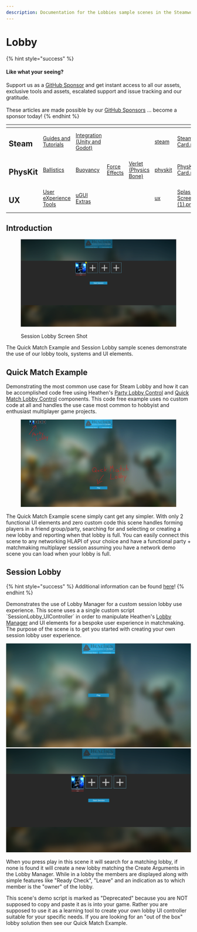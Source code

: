 ```yaml
---
description: Documentation for the Lobbies sample scenes in the Steamworks Complete asset
---
```


# Lobby

{% hint style="success" %}
#### Like what your seeing?

Support us as a [GitHub Sponsor](../../../../../become-a-sponsor/) and get instant access to all our assets, exclusive tools and assets, escalated support and issue tracking and our gratitude.\
\
These articles are made possible by our [GitHub Sponsors](../../../../../become-a-sponsor/) ... become a sponsor today!
{% endhint %}

<table data-view="cards"><thead><tr><th></th><th></th><th></th><th></th><th></th><th data-hidden data-card-target data-type="content-ref"></th><th data-hidden data-card-cover data-type="files"></th></tr></thead><tbody><tr><td><h2>Steam</h2></td><td><a href="../../../../../company/steam/">Guides and Tutorials</a></td><td><a href="../../../">Integration (Unity and Godot)</a></td><td></td><td></td><td><a href="../../../../../company/steam/">steam</a></td><td><a href="../../../../../.gitbook/assets/Steamworks Card.png">Steamworks Card.png</a></td></tr><tr><td><h2>PhysKit</h2></td><td><a href="../../../../physkit/sample-scenes/fantasy-style-ballistic-simulation.md">Ballistics</a></td><td><a href="../../../../physkit/sample-scenes/1-buoyancy-example.md">Buoyancy</a></td><td><a href="../../../../physkit/sample-scenes/1-force-effect-fields.md">Force Effects</a></td><td><a href="../../../../physkit/sample-scenes/2-verlet-spring-skinned-mesh.md">Verlet (Physics Bone)</a></td><td><a href="../../../../physkit/">physkit</a></td><td><a href="../../../../../.gitbook/assets/PhysKit Card.png">PhysKit Card.png</a></td></tr><tr><td><h2>UX</h2></td><td><a href="../../../../ux/learning/core-concepts/">User eXperience Tools</a></td><td><a href="../../../../ux/learning/ugui-extras/">uGUI Extras</a></td><td></td><td></td><td><a href="../../../../ux/">ux</a></td><td><a href="../../../../../.gitbook/assets/Splash Screen (1).png">Splash Screen (1).png</a></td></tr></tbody></table>

## Introduction

<figure><img src="../../../../../.gitbook/assets/image (6).png" alt=""><figcaption><p>Session Lobby Screen Shot</p></figcaption></figure>

The Quick Match Example and Session Lobby sample scenes demonstrate the use of our lobby tools, systems and UI elements.

## Quick Match Example

Demonstrating the most common use case for Steam Lobby and how it can be accomplished code free using Heathen's [Party Lobby Control](../../../for-unity-game-engine/ui-components/party-lobby-control.md) and [Quick Match Lobby Control](../../../for-unity-game-engine/ui-components/quick-match-lobby-control.md) components. This code free example uses no custom code at all and handles the use case most common to hobbyist and enthusiast multiplayer game projects.

<figure><img src="../../../../../.gitbook/assets/image (8).png" alt=""><figcaption></figcaption></figure>

The Quick Match Example scene simply cant get any simpler. With only 2 functional UI elements and zero custom code this scene handles forming players in a friend group/party, searching for and selecting or creating a new lobby and reporting when that lobby is full. You can easily connect this scene to any networking HLAPI of your choice and have a functional party + matchmaking multiplayer session assuming you have a network demo scene you can load when your lobby is full.

## Session Lobby

{% hint style="success" %}
Additional information can be found [here](session-lobby.md)!
{% endhint %}

Demonstrates the use of Lobby Manager for a custom session lobby use experience. This scene uses a a single custom script \`SessionLobby\_UIController\` in order to manipulate Heathen's [Lobby Manager](../../../unity/components/lobby-manager.md) and UI elements for a bespoke user experience in matchmaking. The purpose of the scene is to get you started with creating your own session lobby user experience.&#x20;

![](<../../../../../.gitbook/assets/image (3) (3).png>)![](<../../../../../.gitbook/assets/image (1) (1) (3).png>)

When you press play in this scene it will search for a matching lobby, if none is found it will create a new lobby matching the Create Arguments in the Lobby Manager. While in a lobby the members are displayed along with simple features like "Ready Check", "Leave" and an indication as to which member is the "owner" of the lobby.

This scene's demo script is marked as "Deprecated" because you are NOT supposed to copy and paste it as is into your game. Rather you are supposed to use it as a learning tool to create your own lobby UI controller suitable for your specific needs. If you are looking for an "out of the box" lobby solution then see our Quick Match Example.
